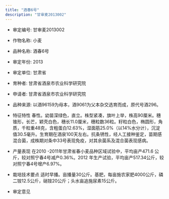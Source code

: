 ```yaml
---
title: "酒春6号"
description: "甘审麦2013002"
---
```

* 审定编号:  甘审麦2013002

*  作物名称:  小麦

*  品种名称:  酒春6号

*  审定年份:  2013

*  审定单位:  甘肃省

* 育种者:  甘肃省酒泉市农业科学研究院

*  申请者:  甘肃省酒泉市农业科学研究院

*  品种来源:  以酒96159为母本，酒9061为父本杂交选育而成，原代号酒296。

*  特征特性
春性。幼苗深绿色，直立。株型紧凑，旗叶上举，株高90厘米。穗锥形，长芒，颖壳白色，穗长11.0厘米，穗粒数36粒。籽粒白色，椭圆形，角质，千粒重48克，含粗蛋白12.63%，湿面筋25.0%（以14%水分计），沉淀值30.5毫升。生育期在酒泉100天左右。抗条锈性，经人工接种鉴定，苗期感混合菌，成株期对条中33号表现免疫，对其余菌系及混合菌表现感病。

*  产量表现
在2010 -2011年甘肃省春小麦品种区域试验中，平均亩产471.6 公斤，较对照宁春4号减产0.36%。2012 年生产试验，平均亩产517.34公斤，较对照宁春4号增产6.97%。

*  栽培技术要点
适时早播。亩播量30公斤。基肥，每亩施农家肥4000公斤，磷二铵12.5公斤，硝铵20公斤；头水亩追施尿素15公斤。

*  审定意见

